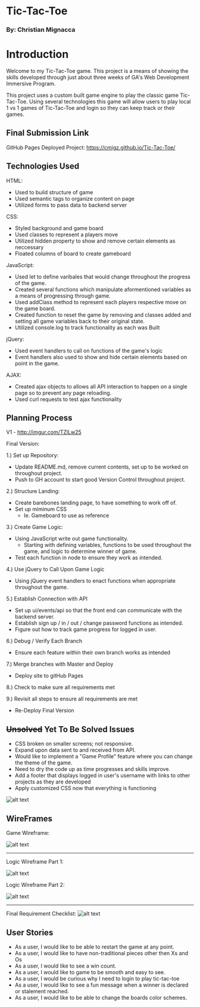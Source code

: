 # Tic-Tac-Toe
### By: Christian Mignacca

# Introduction

Welcome to my Tic-Tac-Toe game.  This project is a means of showing the skills developed through just about three weeks of GA's Web Development Immersive Program.

This project uses a custom built game engine to play the classic game Tic-Tac-Toe.  Using several technologies this game will allow users to play local 1 vs 1 games of Tic-Tac-Toe and login so they can keep track or their games.

## Final Submission Link

GitHub Pages Deployed Project: https://cmigz.github.io/Tic-Tac-Toe/

## Technologies Used

HTML:
  - Used to build structure of game
  - Used semantic tags to organize content on page
  - Utilized forms to pass data to backend server

CSS:
  - Styled background and game board
  - Used classes to represent a players move
  - Utilized hidden property to show and remove certain elements as neccessary
  - Floated columns of board to create gameboard

JavaScript:
  - Used let to define varibales that would change throughout the progress of the game.
  - Created several functions which manipulate aformentioned variables as a means of progressing through game.
  - Used addClass method to represent each players respective move on the game board.
  - Created function to reset the game by removing and classes added and setting all game variables back to their original state.
  - Utilized console.log to track functionality as each was Built

jQuery:
  - Used event handlers to call on functions of the game's logic
  - Event handlers also used to show and hide certain elements based on point in the game.

AJAX:
  - Created ajax objects to allows all API interaction to happen on a single page so to prevent any page reloading.
  - Used curl requests to test ajax functionality

## Planning Process

V1 - <http://imgur.com/TZlLw25>

Final Version:

1.) Set up Repository:
  - Update README.md, remove current contents, set up to be worked on throughout project.
  - Push to GH account to start good Version Control throughout project.

2.) Structure Landing:
  - Create barebones landing page, to have something to work off of.
  - Set up miminum CSS
    - Ie. Gameboard to use as reference

3.) Create Game Logic:
  - Using JavaScript write out game functionality.
    - Starting with defining variables, functions to be used throughout the game, and logic to determine winner of game.
  - Test each function in node to ensure they work as intended.

4.) Use jQuery to Call Upon Game Logic
  - Using jQuery event handlers to enact functions when appropriate throughout the game.

5.) Establish Connection with API
  - Set up ui/events/api so that the front end can communicate with the backend server.
  - Establish sign up / in / out / change password functions as intended.
  - Figure out how to track game progress for logged in user.

6.) Debug / Verify Each Branch
  - Ensure each feature within their own branch works as intended

7.) Merge branches with Master and Deploy
  - Deploy site to gitHub Pages

8.) Check to make sure all requirements met

9.) Revisit all steps to ensure all requirements are met
  - Re-Deploy Final Version

## ~~Unsolved~~ Yet To Be Solved Issues

- CSS broken on smaller screens; not responsive.
- Expand upon data sent to and received from API.
- Would like to implement a "Game Profile" feature where you can change the theme of the game.
- Need to dry the code up as time progresses and skills improve.
- Add a footer that displays logged in user's username with links to other projects as they are developed
- Apply customized CSS now that everything is functioning

![alt text](http://i.imgur.com/q1Vv4fr.jpg)

## WireFrames

Game Wireframe:

![alt text](http://i.imgur.com/w3Itm4b.jpg)

***

Logic Wireframe Part 1:

![alt text](http://i.imgur.com/q6AY1Zd.jpg)

Logic Wireframe Part 2:

![alt text](http://i.imgur.com/oh6qGnz.jpg)

***

Final Requirement Checklist:
![alt text](http://i.imgur.com/OCh5G2d.jpg)

## User Stories

- As a user, I would like to be able to restart the game at any
  point.
- As a user, I would like to have non-traditional pieces other
  then Xs and Os
- As a user, I would like to see a win count.
- As a user, I would like to game to be smooth and easy to see.
- As a user, I would be curious why I need to login to play
  tic-tac-toe
- As a user, I would like to see a fun message when a winner
  is declared or stalement reached.
- As a user, I would like to be able to change the boards
  color schemes.
